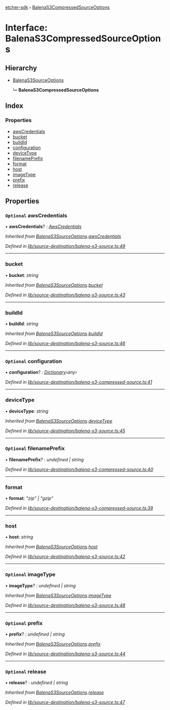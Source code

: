 [etcher-sdk](../README.md) › [BalenaS3CompressedSourceOptions](balenas3compressedsourceoptions.md)

# Interface: BalenaS3CompressedSourceOptions

## Hierarchy

* [BalenaS3SourceOptions](balenas3sourceoptions.md)

  ↳ **BalenaS3CompressedSourceOptions**

## Index

### Properties

* [awsCredentials](balenas3compressedsourceoptions.md#optional-awscredentials)
* [bucket](balenas3compressedsourceoptions.md#bucket)
* [buildId](balenas3compressedsourceoptions.md#buildid)
* [configuration](balenas3compressedsourceoptions.md#optional-configuration)
* [deviceType](balenas3compressedsourceoptions.md#devicetype)
* [filenamePrefix](balenas3compressedsourceoptions.md#optional-filenameprefix)
* [format](balenas3compressedsourceoptions.md#format)
* [host](balenas3compressedsourceoptions.md#host)
* [imageType](balenas3compressedsourceoptions.md#optional-imagetype)
* [prefix](balenas3compressedsourceoptions.md#optional-prefix)
* [release](balenas3compressedsourceoptions.md#optional-release)

## Properties

### `Optional` awsCredentials

• **awsCredentials**? : *[AwsCredentials](awscredentials.md)*

*Inherited from [BalenaS3SourceOptions](balenas3sourceoptions.md).[awsCredentials](balenas3sourceoptions.md#optional-awscredentials)*

*Defined in [lib/source-destination/balena-s3-source.ts:49](https://github.com/balena-io-modules/etcher-sdk/blob/0441bfb/lib/source-destination/balena-s3-source.ts#L49)*

___

###  bucket

• **bucket**: *string*

*Inherited from [BalenaS3SourceOptions](balenas3sourceoptions.md).[bucket](balenas3sourceoptions.md#bucket)*

*Defined in [lib/source-destination/balena-s3-source.ts:43](https://github.com/balena-io-modules/etcher-sdk/blob/0441bfb/lib/source-destination/balena-s3-source.ts#L43)*

___

###  buildId

• **buildId**: *string*

*Inherited from [BalenaS3SourceOptions](balenas3sourceoptions.md).[buildId](balenas3sourceoptions.md#buildid)*

*Defined in [lib/source-destination/balena-s3-source.ts:46](https://github.com/balena-io-modules/etcher-sdk/blob/0441bfb/lib/source-destination/balena-s3-source.ts#L46)*

___

### `Optional` configuration

• **configuration**? : *[Dictionary](dictionary.md)‹any›*

*Defined in [lib/source-destination/balena-s3-compressed-source.ts:41](https://github.com/balena-io-modules/etcher-sdk/blob/0441bfb/lib/source-destination/balena-s3-compressed-source.ts#L41)*

___

###  deviceType

• **deviceType**: *string*

*Inherited from [BalenaS3SourceOptions](balenas3sourceoptions.md).[deviceType](balenas3sourceoptions.md#devicetype)*

*Defined in [lib/source-destination/balena-s3-source.ts:45](https://github.com/balena-io-modules/etcher-sdk/blob/0441bfb/lib/source-destination/balena-s3-source.ts#L45)*

___

### `Optional` filenamePrefix

• **filenamePrefix**? : *undefined | string*

*Defined in [lib/source-destination/balena-s3-compressed-source.ts:40](https://github.com/balena-io-modules/etcher-sdk/blob/0441bfb/lib/source-destination/balena-s3-compressed-source.ts#L40)*

___

###  format

• **format**: *"zip" | "gzip"*

*Defined in [lib/source-destination/balena-s3-compressed-source.ts:39](https://github.com/balena-io-modules/etcher-sdk/blob/0441bfb/lib/source-destination/balena-s3-compressed-source.ts#L39)*

___

###  host

• **host**: *string*

*Inherited from [BalenaS3SourceOptions](balenas3sourceoptions.md).[host](balenas3sourceoptions.md#host)*

*Defined in [lib/source-destination/balena-s3-source.ts:42](https://github.com/balena-io-modules/etcher-sdk/blob/0441bfb/lib/source-destination/balena-s3-source.ts#L42)*

___

### `Optional` imageType

• **imageType**? : *undefined | string*

*Inherited from [BalenaS3SourceOptions](balenas3sourceoptions.md).[imageType](balenas3sourceoptions.md#optional-imagetype)*

*Defined in [lib/source-destination/balena-s3-source.ts:48](https://github.com/balena-io-modules/etcher-sdk/blob/0441bfb/lib/source-destination/balena-s3-source.ts#L48)*

___

### `Optional` prefix

• **prefix**? : *undefined | string*

*Inherited from [BalenaS3SourceOptions](balenas3sourceoptions.md).[prefix](balenas3sourceoptions.md#optional-prefix)*

*Defined in [lib/source-destination/balena-s3-source.ts:44](https://github.com/balena-io-modules/etcher-sdk/blob/0441bfb/lib/source-destination/balena-s3-source.ts#L44)*

___

### `Optional` release

• **release**? : *undefined | string*

*Inherited from [BalenaS3SourceOptions](balenas3sourceoptions.md).[release](balenas3sourceoptions.md#optional-release)*

*Defined in [lib/source-destination/balena-s3-source.ts:47](https://github.com/balena-io-modules/etcher-sdk/blob/0441bfb/lib/source-destination/balena-s3-source.ts#L47)*
